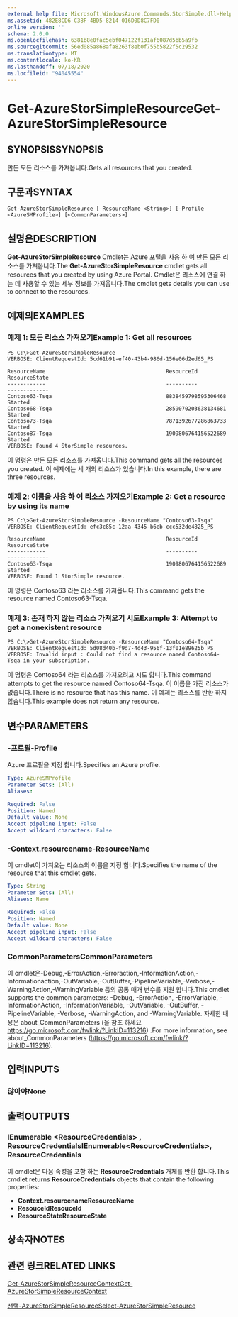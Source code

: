 ```yaml
---
external help file: Microsoft.WindowsAzure.Commands.StorSimple.dll-Help.xml
ms.assetid: 482E8CD6-C38F-4BD5-8214-016D0D8C7FD0
online version: ''
schema: 2.0.0
ms.openlocfilehash: 6381b8e0fac5ebf047122f131af6087d5bb5a9fb
ms.sourcegitcommit: 56ed085a868afa8263f8eb0f755b5822f5c29532
ms.translationtype: MT
ms.contentlocale: ko-KR
ms.lasthandoff: 07/18/2020
ms.locfileid: "94045554"
---
```

# <span data-ttu-id="86515-101">Get-AzureStorSimpleResource</span><span class="sxs-lookup"><span data-stu-id="86515-101">Get-AzureStorSimpleResource</span></span>

## <span data-ttu-id="86515-102">SYNOPSIS</span><span class="sxs-lookup"><span data-stu-id="86515-102">SYNOPSIS</span></span>
<span data-ttu-id="86515-103">만든 모든 리소스를 가져옵니다.</span><span class="sxs-lookup"><span data-stu-id="86515-103">Gets all resources that you created.</span></span>

## <span data-ttu-id="86515-104">구문과</span><span class="sxs-lookup"><span data-stu-id="86515-104">SYNTAX</span></span>

```
Get-AzureStorSimpleResource [-ResourceName <String>] [-Profile <AzureSMProfile>] [<CommonParameters>]
```

## <span data-ttu-id="86515-105">설명은</span><span class="sxs-lookup"><span data-stu-id="86515-105">DESCRIPTION</span></span>
<span data-ttu-id="86515-106">**Get-AzureStorSimpleResource** Cmdlet는 Azure 포털을 사용 하 여 만든 모든 리소스를 가져옵니다.</span><span class="sxs-lookup"><span data-stu-id="86515-106">The **Get-AzureStorSimpleResource** cmdlet gets all resources that you created by using Azure Portal.</span></span>
<span data-ttu-id="86515-107">Cmdlet은 리소스에 연결 하는 데 사용할 수 있는 세부 정보를 가져옵니다.</span><span class="sxs-lookup"><span data-stu-id="86515-107">The cmdlet gets details you can use to connect to the resources.</span></span>

## <span data-ttu-id="86515-108">예제의</span><span class="sxs-lookup"><span data-stu-id="86515-108">EXAMPLES</span></span>

### <span data-ttu-id="86515-109">예제 1: 모든 리소스 가져오기</span><span class="sxs-lookup"><span data-stu-id="86515-109">Example 1: Get all resources</span></span>
```
PS C:\>Get-AzureStorSimpleResource
VERBOSE: ClientRequestId: 5cd61b91-ef40-43b4-986d-156e06d2ed65_PS

ResourceName                                      ResourceId           ResourceState
------------                                      ----------           -------------
Contoso63-Tsqa                                    8838459798595306468  Started
Contoso68-Tsqa                                    2859070203638134681  Started
Contoso73-Tsqa                                    7871392677286863733  Started
Contoso87-Tsqa                                    1909806764156522689  Started
VERBOSE: Found 4 StorSimple resources.
```

<span data-ttu-id="86515-110">이 명령은 만든 모든 리소스를 가져옵니다.</span><span class="sxs-lookup"><span data-stu-id="86515-110">This command gets all the resources you created.</span></span>
<span data-ttu-id="86515-111">이 예제에는 세 개의 리소스가 있습니다.</span><span class="sxs-lookup"><span data-stu-id="86515-111">In this example, there are three resources.</span></span>

### <span data-ttu-id="86515-112">예제 2: 이름을 사용 하 여 리소스 가져오기</span><span class="sxs-lookup"><span data-stu-id="86515-112">Example 2: Get a resource by using its name</span></span>
```
PS C:\>Get-AzureStorSimpleResource -ResourceName "Contoso63-Tsqa"
VERBOSE: ClientRequestId: efc3c85c-12aa-4345-b6eb-ccc532de4825_PS

ResourceName                                      ResourceId           ResourceState
------------                                      ----------           -------------
Contoso63-Tsqa                                    1909806764156522689  Started
VERBOSE: Found 1 StorSimple resource.
```

<span data-ttu-id="86515-113">이 명령은 Contoso63 라는 리소스를 가져옵니다.</span><span class="sxs-lookup"><span data-stu-id="86515-113">This command gets the resource named Contoso63-Tsqa.</span></span>

### <span data-ttu-id="86515-114">예제 3: 존재 하지 않는 리소스 가져오기 시도</span><span class="sxs-lookup"><span data-stu-id="86515-114">Example 3: Attempt to get a nonexistent resource</span></span>
```
PS C:\>Get-AzureStorSimpleResource -ResourceName "Contoso64-Tsqa"
VERBOSE: ClientRequestId: 5d08d40b-f9d7-4d43-956f-13f01e89625b_PS
VERBOSE: Invalid input : Could not find a resource named Contoso64-Tsqa in your subscription.
```

<span data-ttu-id="86515-115">이 명령은 Contoso64 라는 리소스를 가져오려고 시도 합니다.</span><span class="sxs-lookup"><span data-stu-id="86515-115">This command attempts to get the resource named Contoso64-Tsqa.</span></span>
<span data-ttu-id="86515-116">이 이름을 가진 리소스가 없습니다.</span><span class="sxs-lookup"><span data-stu-id="86515-116">There is no resource that has this name.</span></span>
<span data-ttu-id="86515-117">이 예제는 리소스를 반환 하지 않습니다.</span><span class="sxs-lookup"><span data-stu-id="86515-117">This example does not return any resource.</span></span>

## <span data-ttu-id="86515-118">변수</span><span class="sxs-lookup"><span data-stu-id="86515-118">PARAMETERS</span></span>

### <span data-ttu-id="86515-119">-프로필</span><span class="sxs-lookup"><span data-stu-id="86515-119">-Profile</span></span>
<span data-ttu-id="86515-120">Azure 프로필을 지정 합니다.</span><span class="sxs-lookup"><span data-stu-id="86515-120">Specifies an Azure profile.</span></span>

```yaml
Type: AzureSMProfile
Parameter Sets: (All)
Aliases: 

Required: False
Position: Named
Default value: None
Accept pipeline input: False
Accept wildcard characters: False
```

### <span data-ttu-id="86515-121">-Context.resourcename</span><span class="sxs-lookup"><span data-stu-id="86515-121">-ResourceName</span></span>
<span data-ttu-id="86515-122">이 cmdlet이 가져오는 리소스의 이름을 지정 합니다.</span><span class="sxs-lookup"><span data-stu-id="86515-122">Specifies the name of the resource that this cmdlet gets.</span></span>

```yaml
Type: String
Parameter Sets: (All)
Aliases: Name

Required: False
Position: Named
Default value: None
Accept pipeline input: False
Accept wildcard characters: False
```

### <span data-ttu-id="86515-123">CommonParameters</span><span class="sxs-lookup"><span data-stu-id="86515-123">CommonParameters</span></span>
<span data-ttu-id="86515-124">이 cmdlet은-Debug,-ErrorAction,-Erroraction,-InformationAction,-Informationaction,-OutVariable,-OutBuffer,-PipelineVariable,-Verbose,-WarningAction,-WarningVariable 등의 공통 매개 변수를 지원 합니다.</span><span class="sxs-lookup"><span data-stu-id="86515-124">This cmdlet supports the common parameters: -Debug, -ErrorAction, -ErrorVariable, -InformationAction, -InformationVariable, -OutVariable, -OutBuffer, -PipelineVariable, -Verbose, -WarningAction, and -WarningVariable.</span></span> <span data-ttu-id="86515-125">자세한 내용은 about_CommonParameters (을 참조 하세요 https://go.microsoft.com/fwlink/?LinkID=113216) .</span><span class="sxs-lookup"><span data-stu-id="86515-125">For more information, see about_CommonParameters (https://go.microsoft.com/fwlink/?LinkID=113216).</span></span>

## <span data-ttu-id="86515-126">입력</span><span class="sxs-lookup"><span data-stu-id="86515-126">INPUTS</span></span>

### <span data-ttu-id="86515-127">않아야</span><span class="sxs-lookup"><span data-stu-id="86515-127">None</span></span>

## <span data-ttu-id="86515-128">출력</span><span class="sxs-lookup"><span data-stu-id="86515-128">OUTPUTS</span></span>

### <span data-ttu-id="86515-129">IEnumerable \<ResourceCredentials\> , ResourceCredentials</span><span class="sxs-lookup"><span data-stu-id="86515-129">IEnumerable\<ResourceCredentials\>, ResourceCredentials</span></span>
<span data-ttu-id="86515-130">이 cmdlet은 다음 속성을 포함 하는 **ResourceCredentials** 개체를 반환 합니다.</span><span class="sxs-lookup"><span data-stu-id="86515-130">This cmdlet returns **ResourceCredentials** objects that contain the following properties:</span></span> 

- <span data-ttu-id="86515-131">**Context.resourcename**</span><span class="sxs-lookup"><span data-stu-id="86515-131">**ResourceName**</span></span>
- <span data-ttu-id="86515-132">**ResouceId**</span><span class="sxs-lookup"><span data-stu-id="86515-132">**ResouceId**</span></span>
- <span data-ttu-id="86515-133">**ResourceState**</span><span class="sxs-lookup"><span data-stu-id="86515-133">**ResourceState**</span></span>

## <span data-ttu-id="86515-134">상속자</span><span class="sxs-lookup"><span data-stu-id="86515-134">NOTES</span></span>

## <span data-ttu-id="86515-135">관련 링크</span><span class="sxs-lookup"><span data-stu-id="86515-135">RELATED LINKS</span></span>

[<span data-ttu-id="86515-136">Get-AzureStorSimpleResourceContext</span><span class="sxs-lookup"><span data-stu-id="86515-136">Get-AzureStorSimpleResourceContext</span></span>](./Get-AzureStorSimpleResourceContext.md)

[<span data-ttu-id="86515-137">선택-AzureStorSimpleResource</span><span class="sxs-lookup"><span data-stu-id="86515-137">Select-AzureStorSimpleResource</span></span>](./Select-AzureStorSimpleResource.md)


